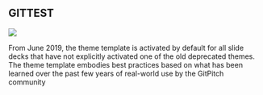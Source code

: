 ## GITTEST

![ ](https://photofleem.com/wp-content/uploads/2018/08/Artist.jpg)

From June 2019, the theme template is activated by default for all slide decks that have not explicitly activated one of the old deprecated themes. The theme template embodies best practices based on what has been learned over the past few years of real-world use by the GitPitch community

